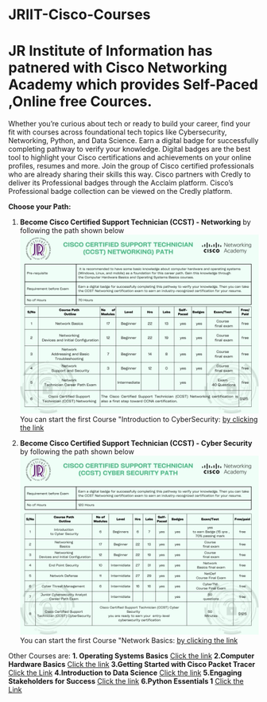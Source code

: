 # JRIIT-Cisco-Courses
#  JR Institute of Information has patnered with Cisco Networking Academy which provides Self-Paced ,Online free Cources.
 Whether you’re curious about tech or ready to build your career, find your fit with courses across foundational tech topics like Cybersecurity, Networking, Python, and Data Science. 
 Earn a digital badge for successfully completing pathway to verify your knowledge. Digital badges are the best tool to highlight your Cisco certifications and achievements on your online profiles, resumes and more. Join the group of Cisco certified professionals who are already sharing their skills this way.
 Cisco partners with Credly to deliver its Professional badges through the Acclaim platform. Cisco’s Professional badge collection can be viewed on the Credly platform.

**Choose your Path:**
1. **Become Cisco Certified Support Technician (CCST) - Networking** by following the path shown below
     ![Cyber Security](1.jpg)
    You can start the first Course "Introduction to CyberSecurity: [by clicking the link](https://skillsforall.com/course/introduction-to-cybersecurity?courseLang=en-US&instance_id=8d91886e-bc09-49ca-b0af-1bb816d49a00)

2. **Become Cisco Certified Support Technician (CCST) - Cyber Security** by following the path shown below
    ![Cyber Security](2.jpg)
    You can start the first Course "Network Basics: [by clicking the link](https://skillsforall.com/course/networking-basics?courseLang=en-US&instance_id=657f9b59-7520-43c3-ab76-40cf2cb8e281)

  Other Courses are:
  **1. Operating Systems Basics** [Click the link](https://skillsforall.com/course/operating-systems-basics?courseLang=en-US&instance_id=9ff262e3-7ca2-4b9e-b45d-c15954368b67)
  **2.Computer Hardware Basics**  [Click the link](https://skillsforall.com/course/computer-hardware-basics?courseLang=en-US&instance_id=3689f92b-1e24-400b-ba81-ea689b60a757)
  **3.Getting Started with Cisco Packet Tracer** [Click the Link](https://skillsforall.com/course/getting-started-cisco-packet-tracer?courseLang=en-US&instance_id=76b6be7e-fa50-40b9-8e1c-42826f5bf5f0)
  **4.Introduction to Data Science** [Click the link](https://skillsforall.com/course/introduction-data-science?courseLang=en-US&instance_id=61f18b95-945c-45d0-87e5-0d47bd241059)
  **5.Engaging Stakeholders for Success** [Click the link](https://skillsforall.com/course/engaging-stakeholders?courseLang=en-US&instance_id=16482249-2362-4f0f-9ff6-335a6b4232f3)
  **6.Python Essentials 1** [Click the Link](https://skillsforall.com/course/python-essentials-1?courseLang=en-US&instance_id=c36c1314-46f0-42ce-989e-b9234f624ab7)
  


    




